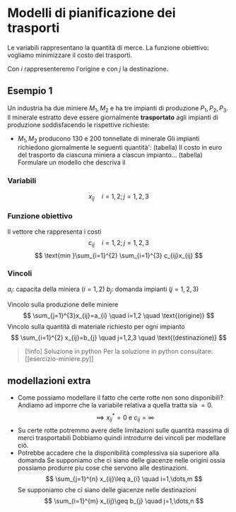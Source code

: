 # Modelli di pianificazione dei trasporti
Le variabili rappresentano la quantità di merce.
La funzione obiettivo: vogliamo minimizzare il costo dei trasporti.

Con $i$ rappresenteremo l'origine e con $j$ la destinazione.

## Esempio 1
Un industria ha due miniere $M_{1},M_{2}$ e ha tre impianti di produzione $P_{1},P_{2},P_{3}$.
Il minerale estratto deve essere giornalmente **trasportato** agli impianti di produzione soddisfacendo le rispettive richieste:
- $M_{1},M_{2}$ producono $130$ e $200$ tonnellate di minerale
Gli impianti richiedono giornalmente le seguenti quantità':
(tabella)
Il costo in euro del trasporto da ciascuna miniera a ciascun impianto...
(tabella)
Formulare un modello che descriva il

### Variabili
$$
x_{ij} \quad i=1,2;j=1,2,3
$$
### Funzione obiettivo
Il vettore che rappresenta i costi
$$
c_{ij} \quad i=1,2;j=1,2,3
$$
$$
\text{min }\sum_{i=1}^{2} \sum_{i=1}^{3} c_{ij}x_{ij}
$$
### Vincoli
$a_{i}$: capacita della miniera $(i=1,2)$
$b_{j}$: domanda impianti ($j=1,2,3$)

Vincolo sulla produzione delle miniere
$$
\sum_{j=1}^{3}x_{ij}=a_{i} \quad i=1,2 \quad \text{(origine)} 
$$
Vincolo sulla quantità di materiale richiesto per ogni impianto
$$
\sum_{i=1}^{2} x_{ij}=b_{j} \quad j=1,2,3 \quad \text{(destinazione)}
$$


> [!info] Soluzione in python
> Per la soluzione in python consultare: [[esercizio-miniere.py]] 

## modellazioni extra
- Come possiamo modellare il fatto che certe rotte non sono disponibili?
Andiamo ad imporre che la variabile relativa a quella tratta sia $=0$.
$$
\implies x^*_{ij}=0 \text{ e }c_{ij}=\infty
$$
- Su certe rotte potremmo avere delle limitazioni sulle quantità massima di merci trasportabili 
Dobbiamo quindi introdurre dei vincoli per modellare ciò.
- Potrebbe accadere che la disponibilità complessiva sia superiore alla domanda
Se supponiamo che ci siano delle giacenze nelle origini ossia possiamo produrre piu cose che servono alle destinazioni.
$$
\sum_{j=1}^{n} x_{ij}\leq a_{i} \quad i=1,\dots,m
$$
Se supponiamo che ci siano delle giacenze nelle destinazioni
$$
\sum_{i=1}^{m} x_{ij}\geq b_{j} \quad j=1,\dots,n
$$